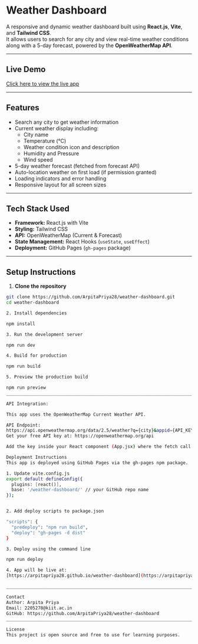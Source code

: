 # Weather Dashboard

A responsive and dynamic weather dashboard built using **React.js**, **Vite**, and **Tailwind CSS**.  
It allows users to search for any city and view real-time weather conditions along with a 5-day forecast, powered by the **OpenWeatherMap API**.

---

## Live Demo

[Click here to view the live app](https://arpitapriya28.github.io/weather-dashboard/)

---

## Features

- Search any city to get weather information
- Current weather display including:
  - City name
  - Temperature (°C)
  - Weather condition icon and description
  - Humidity and Pressure
  - Wind speed
- 5-day weather forecast (fetched from forecast API)
- Auto-location weather on first load (if permission granted)
- Loading indicators and error handling
- Responsive layout for all screen sizes

---

## Tech Stack Used

- **Framework:** React.js with Vite
- **Styling:** Tailwind CSS
- **API:** OpenWeatherMap (Current & Forecast)
- **State Management:** React Hooks (`useState`, `useEffect`)
- **Deployment:** GitHub Pages (`gh-pages` package)

---

## Setup Instructions

1. **Clone the repository**

```bash
git clone https://github.com/ArpitaPriya28/weather-dashboard.git
cd weather-dashboard

2. Install dependencies

npm install 

3. Run the development server

npm run dev

4. Build for production

npm run build

5. Preview the production build

npm run preview
__________________________________________________________________________________________________________________________________________________________________________

API Integration:

This app uses the OpenWeatherMap Current Weather API.

API Endpoint:
https://api.openweathermap.org/data/2.5/weather?q={city}&appid={API_KEY}&units=metric
Get your free API key at: https://openweathermap.org/api

Add the key inside your React component (App.jsx) where the fetch call is made.

Deployment Instructions
This app is deployed using GitHub Pages via the gh-pages npm package.

1. Update vite.config.js
export default defineConfig({
  plugins: [react()],
  base: '/weather-dashboard/' // your GitHub repo name
});


2. Add deploy scripts to package.json

"scripts": {
  "predeploy": "npm run build",
  "deploy": "gh-pages -d dist"
}

3. Deploy using the command line

npm run deploy

4. App will be live at:
[https://arpitapriya28.github.io/weather-dashboard](https://arpitapriya28.github.io/weather-dashboard)

_________________________________________________________________________________________________________________________________________________________________________

Contact
Author: Arpita Priya
Email: 2205278@kiit.ac.in
GitHub: https://github.com/ArpitaPriya28/weather-dashboard
__________________________________________________________________________________________________________________________________________________________________________

License
This project is open source and free to use for learning purposes.
